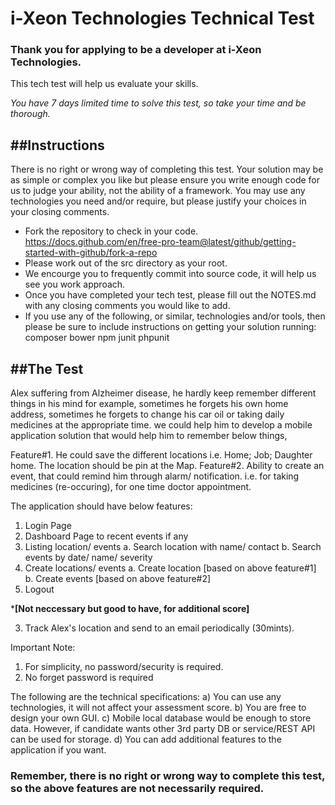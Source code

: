 # i-Xeon Technologies Technical Test
### Thank you for applying to be a developer at i-Xeon Technologies.

This tech test will help us evaluate your skills.

*You have 7 days limited time to solve this test, so take your time and be thorough.*

##Instructions
--------------------
There is no right or wrong way of completing this test.
Your solution may be as simple or complex you like but please ensure you write enough code for us to judge your ability, not the ability of a framework.
You may use any technologies you need and/or require, but please justify your choices in your closing comments.

- Fork the repository to check in your code. https://docs.github.com/en/free-pro-team@latest/github/getting-started-with-github/fork-a-repo
- Please work out of the src directory as your root.
- We encourge you to frequently commit into source code, it will help us see you work approach.
- Once you have completed your tech test, please fill out the NOTES.md with any closing comments you would like to add.
- If you use any of the following, or similar, technologies and/or tools, then please be sure to include instructions on getting your solution running:
composer
bower
npm
junit
phpunit


##**The Test**
-------------
Alex suffering from Alzheimer disease, he hardly keep remember different things in his mind for example, sometimes he forgets his own home address, sometimes he forgets to change his car oil or taking daily medicines at the appropriate time. we could help him to develop a mobile application solution that would help him to remember below things,

Feature#1. He could save the different locations i.e. Home; Job; Daughter home. The location should be pin at the Map.
Feature#2. Ability to create an event, that could remind him through alarm/ notification. i.e. for taking medicines (re-occuring), for one time doctor appointment.

The application should have below features:
1)	Login Page
2)	Dashboard Page to recent events if any
3) Listing location/ events
a.	Search location with name/ contact
b.	Search events by date/ name/ severity
4) Create locations/ events
a. Create location [based on above feature#1]
b. Create events [based on above feature#2]
5) Logout

***[Not neccessary but good to have, for additional score]**

3) Track Alex's location and send to an email periodically (30mints).

Important Note: 
1)	For simplicity, no password/security is required.
2) No forget password is required



The following are the technical specifications:
a)	You can use any technologies, it will not affect your assessment score.
b)	You are free to design your own GUI.
c)	Mobile local database would be enough to store data. However, if candidate wants other 3rd party DB or service/REST API can be used for storage. 
d)	You can add additional features to the application if you want.


### Remember, there is no right or wrong way to complete this test, so the above features are not necessarily required.
